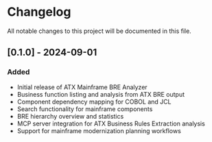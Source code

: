 # Changelog

All notable changes to this project will be documented in this file.

## [0.1.0] - 2024-09-01

### Added
- Initial release of ATX Mainframe BRE Analyzer
- Business function listing and analysis from ATX BRE output
- Component dependency mapping for COBOL and JCL
- Search functionality for mainframe components
- BRE hierarchy overview and statistics
- MCP server integration for ATX Business Rules Extraction analysis
- Support for mainframe modernization planning workflows

